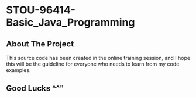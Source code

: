# STOU-96414-Basic_Java_Programming

<!-- ABOUT THE PROJECT -->
## About The Project

This source code has been created in the online training session, and I hope this will be the guideline for everyone who needs to learn from my code examples.

## Good Lucks ^^"